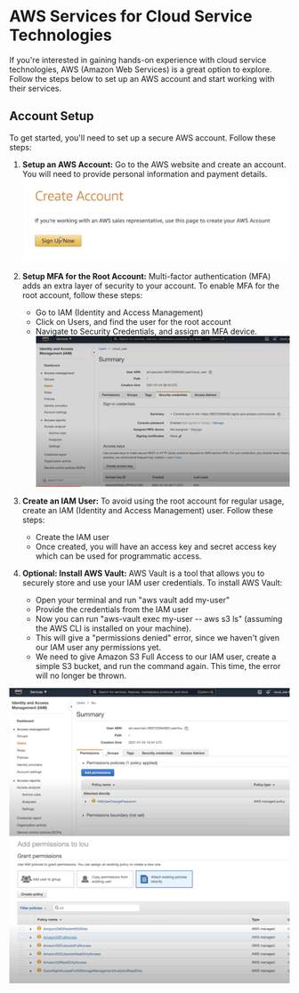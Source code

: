 # AWS Services for Cloud Service Technologies
If you're interested in gaining hands-on experience with cloud service technologies, AWS (Amazon Web Services) is a great option to explore. Follow the steps below to set up an AWS account and start working with their services.

## Account Setup

To get started, you'll need to set up a secure AWS account. Follow these steps:

1. **Setup an AWS Account:** Go to the AWS website and create an account. You will need to provide personal information and payment details.
![Setup](/images/setup.png)

2. **Setup MFA for the Root Account:** Multi-factor authentication (MFA) adds an extra layer of security to your account. To enable MFA for the root account, follow these steps:
   - Go to IAM (Identity and Access Management)
   - Click on Users, and find the user for the root account
   - Navigate to Security Credentials, and assign an MFA device.
   ![MFA](/images/security.png)

3. **Create an IAM User:** To avoid using the root account for regular usage, create an IAM (Identity and Access Management) user. Follow these steps:
   - Create the IAM user
   - Once created, you will have an access key and secret access key which can be used for programmatic access.

4. **Optional: Install AWS Vault:** AWS Vault is a tool that allows you to securely store and use your IAM user credentials. To install AWS Vault:
   - Open your terminal and run "aws vault add my-user"
   - Provide the credentials from the IAM user
   - Now you can run "aws-vault exec my-user -- aws s3 ls" (assuming the AWS CLI is installed on your machine).
   - This will give a "permissions denied" error, since we haven't given our IAM user any permissions yet.
   - We need to give Amazon S3 Full Access to our IAM user, create a simple S3 bucket, and run the command again. This time, the error will no longer be thrown.

![permissions](/images/permissions.png)
![s3](/images/s3permissions.png)
